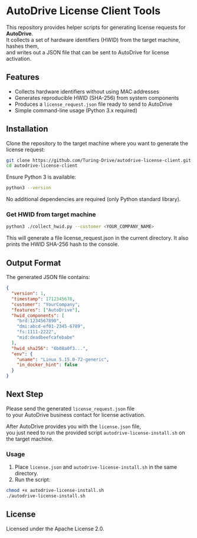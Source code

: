 # AutoDrive License Client Tools

This repository provides helper scripts for generating license requests for **AutoDrive**.  
It collects a set of hardware identifiers (HWID) from the target machine, hashes them,  
and writes out a JSON file that can be sent to AutoDrive for license activation.  

## Features
- Collects hardware identifiers without using MAC addresses  
- Generates reproducible HWID (SHA-256) from system components  
- Produces a `license_request.json` file ready to send to AutoDrive  
- Simple command-line usage (Python 3.x required)  

## Installation
Clone the repository to the target machine where you want to generate the license request:

```bash
git clone https://github.com/Turing-Drive/autodrive-license-client.git
cd autodrive-license-client
```

Ensure Python 3 is available:

```bash
python3 --version
```

No additional dependencies are required (only Python standard library).

### Get HWID from target machine

```bash
python3 ./collect_hwid.py --customer <YOUR_COMPANY_NAME>
```

This will generate a file license_request.json in the current directory.
It also prints the HWID SHA-256 hash to the console.

## Output Format

The generated JSON file contains:

```json
{
  "version": 1,
  "timestamp": 1712345678,
  "customer": "YourCompany",
  "features": ["AutoDrive"],
  "hwid_components": [
    "brd:1234567890",
    "dmi:abcd-ef01-2345-6789",
    "fs:1111-2222",
    "mid:deadbeefcafebabe"
  ],
  "hwid_sha256": "6b08a0f3...",
  "env": {
    "uname": "Linux 5.15.0-72-generic",
    "in_docker_hint": false
  }
}
```

## Next Step

Please send the generated `license_request.json` file  
to your AutoDrive business contact for license activation.

After AutoDrive provides you with the `license.json` file,  
you just need to run the provided script `autodrive-license-install.sh` on the target machine.  

### Usage

1. Place `license.json` and `autodrive-license-install.sh` in the same directory.  
2. Run the script:

```bash
chmod +x autodrive-license-install.sh
./autodrive-license-install.sh
```

## License

Licensed under the Apache License 2.0.
